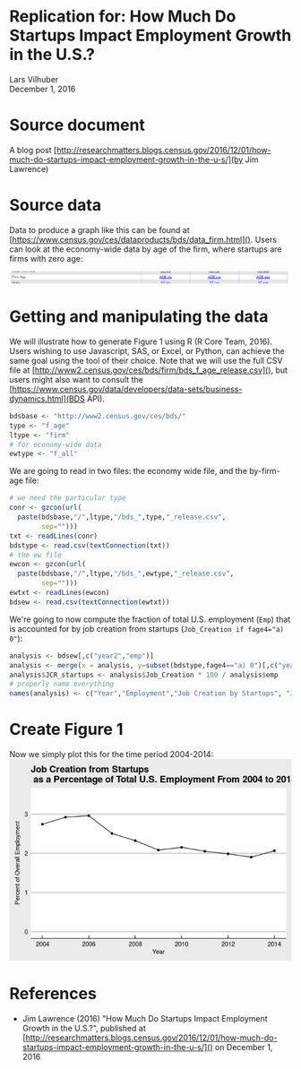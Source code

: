 # Replication for: How Much Do Startups Impact Employment Growth in the U.S.?
Lars Vilhuber  
December 1, 2016  




# Source document
A blog post [http://researchmatters.blogs.census.gov/2016/12/01/how-much-do-startups-impact-employment-growth-in-the-u-s/](by Jim Lawrence)

# Source data
Data to produce a graph like this can be found at [https://www.census.gov/ces/dataproducts/bds/data_firm.html](). Users can look at the economy-wide data by age of the firm, where startups are firms with zero age:

![Select Firm Age](Selection_316.png)

# Getting and manipulating the data
We will illustrate how to generate Figure 1 using R (R Core Team, 2016). Users wishing to use Javascript, SAS, or Excel, or Python, can achieve the same goal using the tool of their choice. Note that we will use the full CSV file at [http://www2.census.gov/ces/bds/firm/bds_f_age_release.csv](), but users might also want to consult the [https://www.census.gov/data/developers/data-sets/business-dynamics.html](BDS API).


```r
bdsbase <- "http://www2.census.gov/ces/bds/"
type <- "f_age"
ltype <- "firm"
# for economy-wide data
ewtype <- "f_all"
```
We are going to read in two files: the economy wide file, and the by-firm-age file:

```r
# we need the particular type 
conr <- gzcon(url(
  paste(bdsbase,"/",ltype,"/bds_",type,"_release.csv",
        sep="")))
txt <- readLines(conr)
bdstype <- read.csv(textConnection(txt))
# the ew file
ewcon <- gzcon(url(
  paste(bdsbase,"/",ltype,"/bds_",ewtype,"_release.csv",
        sep="")))
ewtxt <- readLines(ewcon)
bdsew <- read.csv(textConnection(ewtxt))
```
We're going to now compute the fraction of total U.S. employment (`Emp`) that is accounted for by job creation from startups (`Job_Creation if fage4="a) 0"`):


```r
analysis <- bdsew[,c("year2","emp")]
analysis <- merge(x = analysis, y=subset(bdstype,fage4=="a) 0")[,c("year2","Job_Creation")], by="year2")
analysis$JCR_startups <- analysis$Job_Creation * 100 / analysis$emp
# properly name everything
names(analysis) <- c("Year","Employment","Job Creation by Startups", "Job Creation Rate by Startups")
```

# Create Figure 1

Now we simply plot this for the time period 2004-2014:
![](README_files/figure-html/figure1-1.png)<!-- -->

# References

- Jim Lawrence (2016) "How Much Do Startups Impact Employment Growth in the U.S.?", published at [http://researchmatters.blogs.census.gov/2016/12/01/how-much-do-startups-impact-employment-growth-in-the-u-s/]() on December 1, 2016


